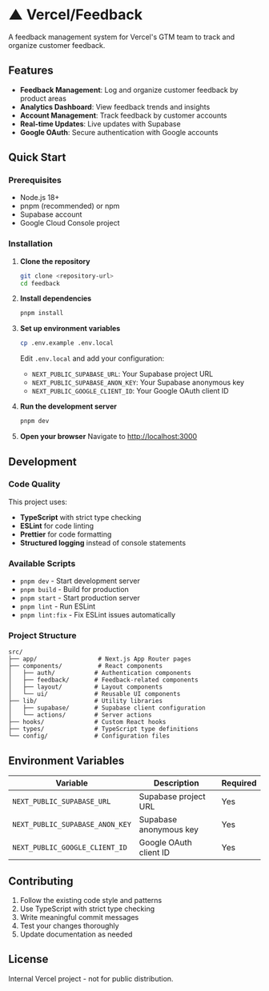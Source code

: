 # ▲ Vercel/Feedback

A feedback management system for Vercel's GTM team to track and organize customer feedback.

## Features

- **Feedback Management**: Log and organize customer feedback by product areas
- **Analytics Dashboard**: View feedback trends and insights
- **Account Management**: Track feedback by customer accounts
- **Real-time Updates**: Live updates with Supabase
- **Google OAuth**: Secure authentication with Google accounts

## Quick Start

### Prerequisites

- Node.js 18+ 
- pnpm (recommended) or npm
- Supabase account
- Google Cloud Console project

### Installation

1. **Clone the repository**
   ```bash
   git clone <repository-url>
   cd feedback
   ```

2. **Install dependencies**
   ```bash
   pnpm install
   ```

3. **Set up environment variables**
   ```bash
   cp .env.example .env.local
   ```
   
   Edit `.env.local` and add your configuration:
   - `NEXT_PUBLIC_SUPABASE_URL`: Your Supabase project URL
   - `NEXT_PUBLIC_SUPABASE_ANON_KEY`: Your Supabase anonymous key
   - `NEXT_PUBLIC_GOOGLE_CLIENT_ID`: Your Google OAuth client ID

4. **Run the development server**
   ```bash
   pnpm dev
   ```

5. **Open your browser**
   Navigate to [http://localhost:3000](http://localhost:3000)

## Development

### Code Quality

This project uses:
- **TypeScript** with strict type checking
- **ESLint** for code linting
- **Prettier** for code formatting
- **Structured logging** instead of console statements

### Available Scripts

- `pnpm dev` - Start development server
- `pnpm build` - Build for production
- `pnpm start` - Start production server
- `pnpm lint` - Run ESLint
- `pnpm lint:fix` - Fix ESLint issues automatically

### Project Structure

```
src/
├── app/                 # Next.js App Router pages
├── components/          # React components
│   ├── auth/           # Authentication components
│   ├── feedback/       # Feedback-related components
│   ├── layout/         # Layout components
│   └── ui/             # Reusable UI components
├── lib/                # Utility libraries
│   ├── supabase/       # Supabase client configuration
│   └── actions/        # Server actions
├── hooks/              # Custom React hooks
├── types/              # TypeScript type definitions
└── config/             # Configuration files
```

## Environment Variables

| Variable | Description | Required |
|----------|-------------|----------|
| `NEXT_PUBLIC_SUPABASE_URL` | Supabase project URL | Yes |
| `NEXT_PUBLIC_SUPABASE_ANON_KEY` | Supabase anonymous key | Yes |
| `NEXT_PUBLIC_GOOGLE_CLIENT_ID` | Google OAuth client ID | Yes |

## Contributing

1. Follow the existing code style and patterns
2. Use TypeScript with strict type checking
3. Write meaningful commit messages
4. Test your changes thoroughly
5. Update documentation as needed

## License

Internal Vercel project - not for public distribution.